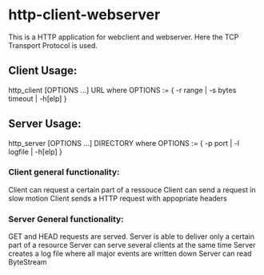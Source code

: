 # http-client-webserver

This is a HTTP application for webclient and webserver. Here the TCP Transport Protocol is used. 

## Client Usage: 
http_client [OPTIONS ...]  URL
where
OPTIONS  := { -r range | -s bytes  timeout | -h[elp] }

## Server Usage: 

http_server [OPTIONS ...]  DIRECTORY
where
OPTIONS  := { -p port | -l logfile | -h[elp] }

### Client general functionality:

Client can request a certain part of a ressouce
Client can send a request in slow motion
Client sends a HTTP request with appopriate headers

### Server General functionality:

GET and HEAD requests are served.
Server is able to deliver only a certain part of a resource
Server can serve several clients at the same time
Server creates a log file where all major events are written down
Server can read ByteStream
